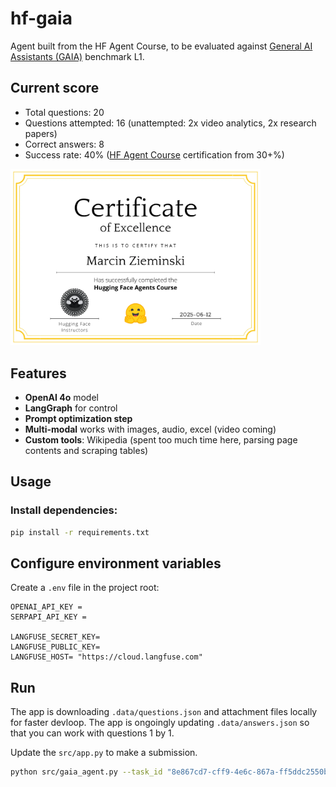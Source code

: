 # hf-gaia

Agent built from the HF Agent Course, to be evaluated against [General AI Assistants (GAIA)](https://arxiv.org/abs/2311.12983) benchmark L1.

## Current score

- Total questions: 20
- Questions attempted: 16  (unattempted: 2x video analytics, 2x research papers)
- Correct answers: 8
- Success rate: 40% ([HF Agent Course](https://huggingface.co/learn/agents-course) certification from 30+%)

<img src='../docs/Hugging%20Face%20-%20Agents%20Course%20certificate%20-%20Marcin%20Zieminski.webp' alt='HF Agent Course Certificate - Marcin Zieminski' width='400' />

## Features

- **OpenAI 4o** model
- **LangGraph** for control
- **Prompt optimization step**
- **Multi-modal** works with images, audio, excel (video coming)
- **Custom tools**: Wikipedia (spent too much time here, parsing page contents and scraping tables)

## Usage

### Install dependencies:
```sh
pip install -r requirements.txt
```

## Configure environment variables
Create a `.env` file in the project root:
```
OPENAI_API_KEY =
SERPAPI_API_KEY = 

LANGFUSE_SECRET_KEY= 
LANGFUSE_PUBLIC_KEY= 
LANGFUSE_HOST= "https://cloud.langfuse.com"
```

## Run

The app is downloading `.data/questions.json` and attachment files locally for faster devloop.
The app is ongoingly updating `.data/answers.json` so that you can work with questions 1 by 1.

Update the `src/app.py` to make a submission.

```sh
python src/gaia_agent.py --task_id "8e867cd7-cff9-4e6c-867a-ff5ddc2550be"
```
